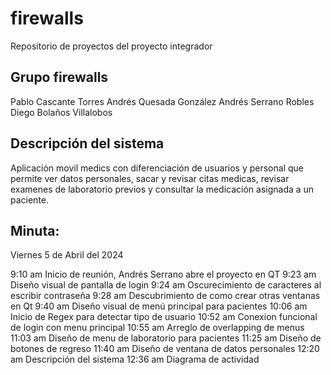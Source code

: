 # firewalls
Repositorio de proyectos del proyecto integrador 

## Grupo firewalls
Pablo Cascante Torres
Andrés Quesada González
Andrés Serrano Robles
Diego Bolaños Villalobos


## Descripción del sistema
Aplicación movil medics con diferenciación de usuarios y personal que permite ver datos personales, sacar y revisar citas medicas, revisar examenes de laboratorio previos y consultar la medicación asignada a un paciente.


## Minuta:
Viernes 5 de Abril del 2024


9:10 am Inicio de reunión, Andrés Serrano abre el proyecto en QT
9:23 am Diseño visual de pantalla de login
9:24 am Oscurecimiento de caracteres al escribir contraseña
9:28 am Descubrimiento de como crear otras ventanas en Qt
9:40 am Diseño visual de menú principal para pacientes
10:06 am Inicio de Regex para detectar tipo de usuario
10:52 am Conexion funcional de login  con menu principal
10:55 am Arreglo de overlapping de menus
11:03 am Diseño de menu de laboratorio para pacientes
11:25 am Diseño de botones de regreso 
11:40 am Diseño de ventana de datos personales
12:20 am Descripción del sistema
12:36 am Diagrama de actividad
